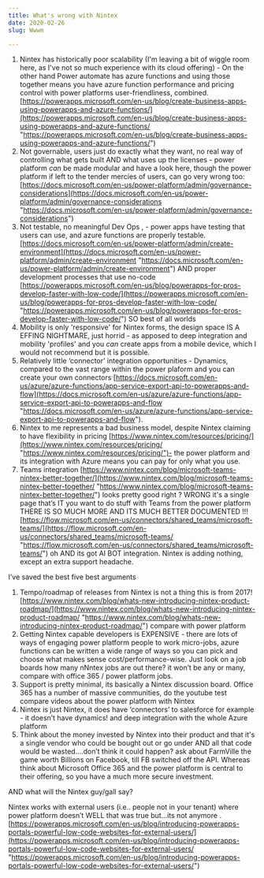 ```yaml
---
title: What's wrong with Nintex
date: 2020-02-26
slug: Wwwm

---
```

1. Nintex has historically poor scalability (I'm leaving a bit of wiggle room here, as I've not so much experience with its cloud offering) - On the other hand Power automate has azure functions and using those together means you have azure function performance and pricing control with power platforms user-friendliness, combined.  [https://powerapps.microsoft.com/en-us/blog/create-business-apps-using-powerapps-and-azure-functions/](https://powerapps.microsoft.com/en-us/blog/create-business-apps-using-powerapps-and-azure-functions/ "https://powerapps.microsoft.com/en-us/blog/create-business-apps-using-powerapps-and-azure-functions/")
2. Not governable, users just do exactly what they want, no real way of controlling what gets built AND what uses up the licenses - power platform _can_ be made modular and have a look here, though the power platform if left to the tender mercies of users, can go very wrong too: [https://docs.microsoft.com/en-us/power-platform/admin/governance-considerations](https://docs.microsoft.com/en-us/power-platform/admin/governance-considerations "https://docs.microsoft.com/en-us/power-platform/admin/governance-considerations")
3. Not testable, no meaningful Dev Ops , -  power apps have testing that users can use, and azure functions are properly testable. [https://docs.microsoft.com/en-us/power-platform/admin/create-environment](https://docs.microsoft.com/en-us/power-platform/admin/create-environment "https://docs.microsoft.com/en-us/power-platform/admin/create-environment") AND proper development processes that use no-code [https://powerapps.microsoft.com/en-us/blog/powerapps-for-pros-develop-faster-with-low-code/](https://powerapps.microsoft.com/en-us/blog/powerapps-for-pros-develop-faster-with-low-code/ "https://powerapps.microsoft.com/en-us/blog/powerapps-for-pros-develop-faster-with-low-code/") SO best of all worlds
4. Mobility is only 'responsive' for Nintex forms, the design space IS A EFFING NIGHTMARE, just horrid - as apposed to deep integration and mobility 'profiles' and you _can_ create apps from a mobile device, which I would not recommend but it is possible.
5. Relatively little ‘connector’ integration opportunities - Dynamics, compared to the vast range within the power plaform and you can create your own connectors [https://docs.microsoft.com/en-us/azure/azure-functions/app-service-export-api-to-powerapps-and-flow](https://docs.microsoft.com/en-us/azure/azure-functions/app-service-export-api-to-powerapps-and-flow "https://docs.microsoft.com/en-us/azure/azure-functions/app-service-export-api-to-powerapps-and-flow").
6. Nintex to me represents a bad business model, despite Nintex claiming to have flexibility in pricing [https://www.nintex.com/resources/pricing/](https://www.nintex.com/resources/pricing/ "https://www.nintex.com/resources/pricing/")- the power platform and its integration with Azure means you can pay for only what you use.
7. Teams integration [https://www.nintex.com/blog/microsoft-teams-nintex-better-together/](https://www.nintex.com/blog/microsoft-teams-nintex-better-together/ "https://www.nintex.com/blog/microsoft-teams-nintex-better-together/") looks pretty good right ? WRONG it's a single page that’s IT you want to do stuff with Teams from the power platform THERE IS SO MUCH MORE AND ITS MUCH BETTER DOCUMENTED !!! [https://flow.microsoft.com/en-us/connectors/shared_teams/microsoft-teams/](https://flow.microsoft.com/en-us/connectors/shared_teams/microsoft-teams/ "https://flow.microsoft.com/en-us/connectors/shared_teams/microsoft-teams/") oh AND its got AI BOT integration. Nintex is adding nothing, except an extra support headache.

I’ve saved the best five best arguments

1. Tempo/roadmap of releases from Nintex is not a thing this is from 2017! [https://www.nintex.com/blog/whats-new-introducing-nintex-product-roadmap/](https://www.nintex.com/blog/whats-new-introducing-nintex-product-roadmap/ "https://www.nintex.com/blog/whats-new-introducing-nintex-product-roadmap/") compare with power platform
2. Getting Nintex capable developers is EXPENSIVE - there are lots of ways of engaging power platform people to work micro-jobs, azure functions can be written a wide range of ways so you can pick and choose what makes sense cost/performance-wise. Just look on a job boards how many nNntex jobs are out there? it won’t be any or many, compare with office 365 / power platform jobs.
3. Support is pretty minimal, its basically a Nintex discussion board. Office 365 has a number of massive communities, do the youtube test compare videos about the power platform with Nintex
4. Nintex is just Nintex, it does have ‘connectors’ to salesforce for example - it doesn’t have dynamics! and deep integration with the whole Azure platform
5. Think about the money invested by Nintex into their product and that it's a single vendor who could be bought out or go under AND all that code would be wasted….don’t think it could happen? ask about FarmVille the game worth Billions on Facebook, till FB switched off the API. Whereas think about Microsoft Office 365 and the power platform is central to their offering, so you have a much more secure investment.

AND what will the Nintex guy/gall say?

Nintex works with external users (i.e.. people not in your tenant) where power platform doesn’t WELL that was true but…its not anymore .[https://powerapps.microsoft.com/en-us/blog/introducing-powerapps-portals-powerful-low-code-websites-for-external-users/](https://powerapps.microsoft.com/en-us/blog/introducing-powerapps-portals-powerful-low-code-websites-for-external-users/ "https://powerapps.microsoft.com/en-us/blog/introducing-powerapps-portals-powerful-low-code-websites-for-external-users/")